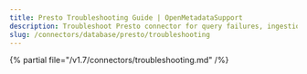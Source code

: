 ```yaml
---
title: Presto Troubleshooting Guide | OpenMetadataSupport
description: Troubleshoot Presto connector for query failures, ingestion errors, or unsupported schema configurations.
slug: /connectors/database/presto/troubleshooting
---
```


{% partial file="/v1.7/connectors/troubleshooting.md" /%}
